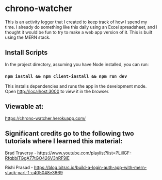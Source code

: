 # chrono-watcher
This is an activity logger that I created to keep track of how I spend my time. I already do something like this daily using an Excel spreadsheet, and I thought it would be fun to try to make a web app version of it. This is built using the MERN stack.

## Install Scripts

In the project directory, assuming you have Node installed, you can run:

### `npm install && npm client-install && npm run dev`

This installs dependencies and runs the app in the development mode.<br>
Open [http://localhost:3000](http://localhost:3000) to view it in the browser.

## Viewable at:

https://chrono-watcher.herokuapp.com/

## Significant credits go to the following two tutorials where I learned this material:

Brad Traversy - https://www.youtube.com/playlist?list=PLillGF-RfqbbiTGgA77tGO426V3hRF9iE

Rishi Prasad - https://blog.bitsrc.io/build-a-login-auth-app-with-mern-stack-part-1-c405048e3669
